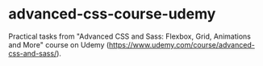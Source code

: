 # advanced-css-course-udemy

Practical tasks from "Advanced CSS and Sass: Flexbox, Grid, Animations and More" course on Udemy (https://www.udemy.com/course/advanced-css-and-sass/).
